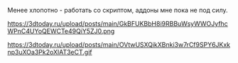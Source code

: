 Менее хлопотно - работать со скриптом, аддоны мне пока не под силу.

https://3dtoday.ru/upload/posts/main/GkBFUKBbH8i9RBBuWsyWWOJyfhcWPnC4UYoQEWCTe49QiY5ZJ0.png

https://3dtoday.ru/upload/posts/main/OVtwUSXQikXBnki3w7rCf9SPY6JKxknp3uXOa3Pk2oXlAT3eCT.gif
